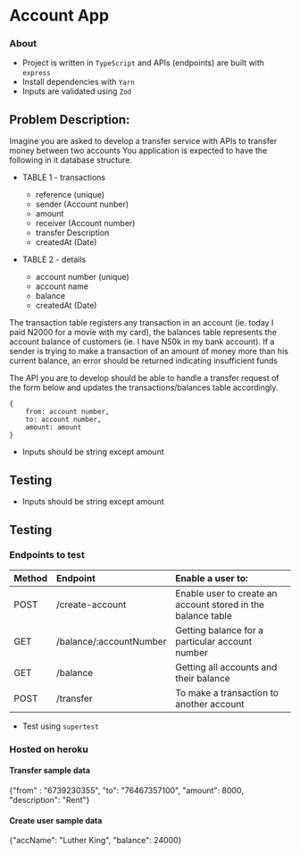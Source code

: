 # Account App

### About

- Project is written in `TypeScript` and APIs (endpoints) are built with `express`
- Install dependencies with `Yarn`
- Inputs are validated using `Zod`

## Problem Description:

Imagine you are asked to develop a transfer service with APIs to transfer money between two accounts
You application is expected to have the following in it database structure.

- TABLE 1 - transactions

  - reference (unique)
  - sender (Account nunber)
  - amount
  - receiver (Account number)
  - transfer Description
  - createdAt (Date)

- TABLE 2 - details
  - account number (unique)
  - account name
  - balance
  - createdAt (Date)

The transaction table registers any transaction in an account (ie. today I paid N2000 for a movie with my card), the balances table represents the account balance of customers (ie. I have N50k in my bank account). If a sender is trying to make a transaction of an amount of money more than his current balance, an error should be returned indicating insufficient funds

The API you are to develop should be able to handle a transfer request of the form below and updates the transactions/balances table accordingly.

```
{
    from: account number,
    to: account number,
    amount: amount
}

```

- Inputs should be string except amount

## Testing

- Inputs should be string except amount

## Testing

### Endpoints to test

| Method | Endpoint                | Enable a user to:                                            |
| :----- | :---------------------- | :----------------------------------------------------------- |
| POST   | /create-account         | Enable user to create an account stored in the balance table |
| GET    | /balance/:accountNumber | Getting balance for a particular account number              |
| GET    | /balance                | Getting all accounts and their balance                       |
| POST   | /transfer               | To make a transaction to another account                     |

- Test using `supertest`

### Hosted on heroku

#### Transfer sample data

{"from" : "6739230355", "to": "76467357100", "amount": 8000, "description": "Rent"}

#### Create user sample data

{"accName": "Luther King", "balance": 24000}
